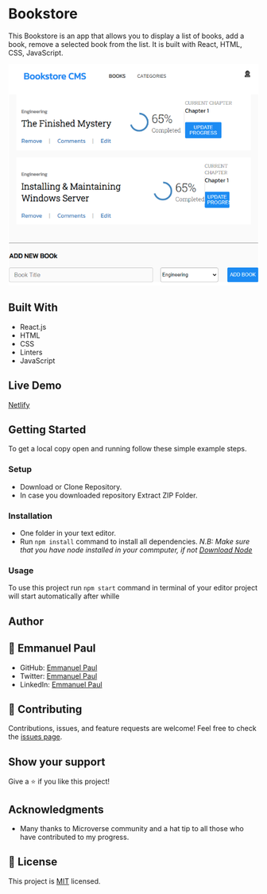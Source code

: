 # Bookstore

This Bookstore is an app that allows you to display a list of books, add a book, remove a selected book from the list. It is built with React, HTML, CSS, JavaScript.

![screenshot](./src/screen.png)

## Built With
- React.js
- HTML
- CSS
- Linters
- JavaScript

## Live Demo
[Netlify](https://epal-bookstore.netlify.app)

## Getting Started
To get a local copy open and running follow these simple example steps.

### Setup
- Download or Clone Repository.
- In case you downloaded repository Extract ZIP Folder.

### Installation
- One folder in your text editor.
- Run `npm install` command to install all dependencies.
*N.B: Make sure that you have node installed in your commputer, if not [Download Node](https://nodejs.org/en/)*

### Usage
To use this project run `npm start` command in terminal of your editor project will start automatically after whille

## Author
## 👤 **Emmanuel Paul**

- GitHub: [Emmanuel Paul](https://github.com/Epaltechs/Bookstore)
- Twitter: [Emmanuel Paul](http://twitter.com/@emmapaul247)
- LinkedIn: [Emmanuel Paul](https://www.linkedin.com/in/emmanuel-s-paul/)

## :handshake: Contributing
Contributions, issues, and feature requests are welcome!
Feel free to check the [issues page](https://github.com/Epaltechs/Bookstore/issues).

## Show your support
Give a :star:️ if you like this project!

## Acknowledgments
- Many thanks to Microverse community and a hat tip to all those who have contributed to my progress.

## :memo: License
This project is [MIT](./MIT.md) licensed.
